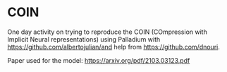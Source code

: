 # COIN
One day activity on trying to reproduce the COIN (COmpression with Implicit Neural representations) using Palladium with https://github.com/albertojulian/and help from https://github.com/dnouri.

Paper used for the model: https://arxiv.org/pdf/2103.03123.pdf

